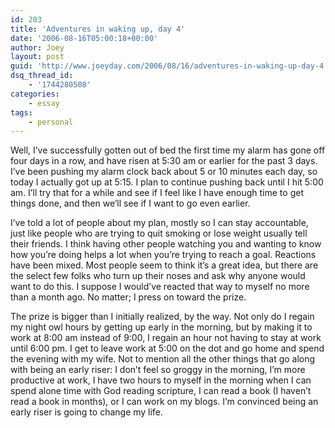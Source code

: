 ```yaml
---
id: 203
title: 'Adventures in waking up, day 4'
date: '2006-08-16T05:00:18+00:00'
author: Joey
layout: post
guid: 'http://www.joeyday.com/2006/08/16/adventures-in-waking-up-day-4'
dsq_thread_id:
    - '1744280508'
categories:
    - essay
tags:
    - personal
---
```


Well, I’ve successfully gotten out of bed the first time my alarm has gone off four days in a row, and have risen at 5:30 am or earlier for the past 3 days. I’ve been pushing my alarm clock back about 5 or 10 minutes each day, so today I actually got up at 5:15. I plan to continue pushing back until I hit 5:00 am. I’ll try that for a while and see if I feel like I have enough time to get things done, and then we’ll see if I want to go even earlier.

I’ve told a lot of people about my plan, mostly so I can stay accountable, just like people who are trying to quit smoking or lose weight usually tell their friends. I think having other people watching you and wanting to know how you’re doing helps a lot when you’re trying to reach a goal. Reactions have been mixed. Most people seem to think it’s a great idea, but there are the select few folks who turn up their noses and ask why anyone would want to do this. I suppose I would’ve reacted that way to myself no more than a month ago. No matter; I press on toward the prize.

The prize is bigger than I initially realized, by the way. Not only do I regain my night owl hours by getting up early in the morning, but by making it to work at 8:00 am instead of 9:00, I regain an hour not having to stay at work until 6:00 pm. I get to leave work at 5:00 on the dot and go home and spend the evening with my wife. Not to mention all the other things that go along with being an early riser: I don’t feel so groggy in the morning, I’m more productive at work, I have two hours to myself in the morning when I can spend alone time with God reading scripture, I can read a book (I haven’t read a book in months), or I can work on my blogs. I’m convinced being an early riser is going to change my life.